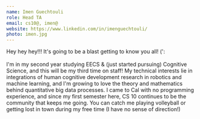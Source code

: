 ```yaml
---
name: Imen Guechtouli
role: Head TA
email: cs10@, imen@
website: https://www.linkedin.com/in/imenguechtouli/
photo: imen.jpg
---
```

Hey hey hey!!! It's going to be a blast getting to know you all! (': \
\
I'm in my second year studying EECS & (just started pursuing) Cognitive Science, and this will be my third time on staff! My technical interests lie in integrations of human cognitive development research in robotics and machine learning, and I'm growing to love the theory and mathematics behind quantitative big data processes. I came to Cal with no programming experience, and since my first semester here, CS 10 continues to be the community that keeps me going. You can catch me playing volleyball or getting lost in town during my free time (I have no sense of direction!)
